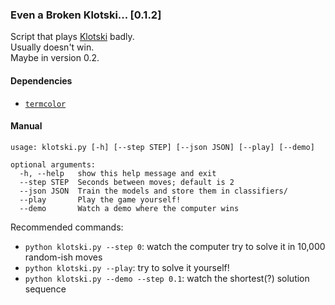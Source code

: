 ### Even a Broken Klotski... [0.1.2]

Script that plays [Klotski](https://en.wikipedia.com/wiki/Klotski) badly.  
Usually doesn't win.  
Maybe in version 0.2.

#### Dependencies

* [`termcolor`](https://pypi.org/project/termcolor/)

#### Manual

```
usage: klotski.py [-h] [--step STEP] [--json JSON] [--play] [--demo]

optional arguments:
  -h, --help   show this help message and exit
  --step STEP  Seconds between moves; default is 2
  --json JSON  Train the models and store them in classifiers/
  --play       Play the game yourself!
  --demo       Watch a demo where the computer wins
```
Recommended commands:
* `python klotski.py --step 0`: watch the computer try to solve it in 10,000 random-ish moves
* `python klotski.py --play`: try to solve it yourself!
* `python klotski.py --demo --step 0.1`: watch the shortest(?) solution sequence